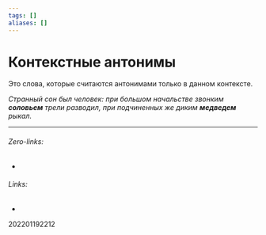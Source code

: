 ```yaml
---
tags: []
aliases: []
---
```

# Контекстные антонимы
Это слова, которые считаются антонимами только в данном контексте.

_Странный сон был человек: при большом начальстве звонким ***соловьем*** трели разводил, при подчиненных же диким ***медведем*** рыкал._

___
###### Zero-links:
-
###### Links:
-

202201192212